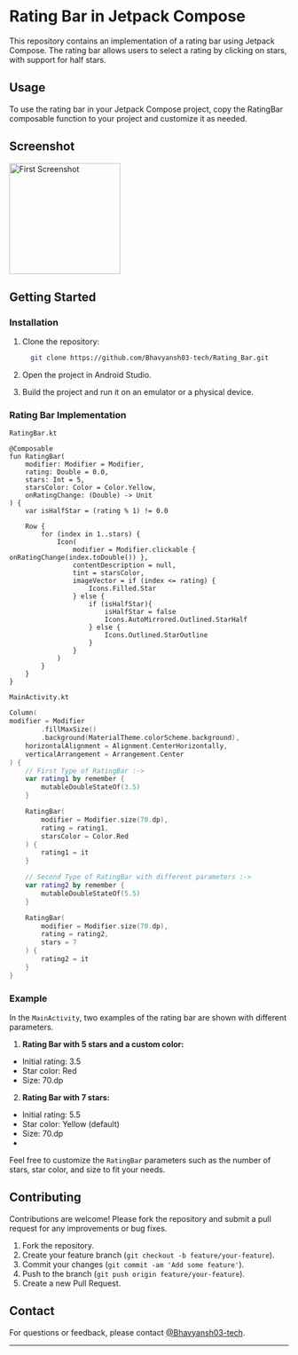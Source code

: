 # Rating Bar in Jetpack Compose

This repository contains an implementation of a rating bar using Jetpack Compose. The rating bar allows users to select a rating by clicking on stars, with support for half stars.

## Usage

To use the rating bar in your Jetpack Compose project, copy the RatingBar composable function to your project and customize it as needed.

## Screenshot

<img src="https://github.com/user-attachments/assets/d62369d4-38f0-48c7-91f2-e6646ffa6202" alt="First Screenshot" style="width: 200px; height: auto;">

## Getting Started 

### Installation

1. Clone the repository:

   ```sh
     git clone https://github.com/Bhavyansh03-tech/Rating_Bar.git
   ```
   
2. Open the project in Android Studio.
3. Build the project and run it on an emulator or a physical device.

### Rating Bar Implementation
`RatingBar.kt`
```koltin
@Composable
fun RatingBar(
    modifier: Modifier = Modifier,
    rating: Double = 0.0,
    stars: Int = 5,
    starsColor: Color = Color.Yellow,
    onRatingChange: (Double) -> Unit
) {
    var isHalfStar = (rating % 1) != 0.0

    Row {
        for (index in 1..stars) {
            Icon(
                modifier = Modifier.clickable { onRatingChange(index.toDouble()) },
                contentDescription = null,
                tint = starsColor,
                imageVector = if (index <= rating) {
                    Icons.Filled.Star
                } else {
                    if (isHalfStar){
                        isHalfStar = false
                        Icons.AutoMirrored.Outlined.StarHalf
                    } else {
                        Icons.Outlined.StarOutline
                    }
                }
            )
        }
    }
}
```

`MainActivity.kt`
```kotlin
Column(
modifier = Modifier
        .fillMaxSize()
        .background(MaterialTheme.colorScheme.background),
    horizontalAlignment = Alignment.CenterHorizontally,
    verticalArrangement = Arrangement.Center
) {
    // First Type of RatingBar :->
    var rating1 by remember {
        mutableDoubleStateOf(3.5)
    }

    RatingBar(
        modifier = Modifier.size(70.dp),
        rating = rating1,
        starsColor = Color.Red
    ) {
        rating1 = it
    }

    // Second Type of RatingBar with different parameters :->
    var rating2 by remember {
        mutableDoubleStateOf(5.5)
    }

    RatingBar(
        modifier = Modifier.size(70.dp),
        rating = rating2,
        stars = 7
    ) {
        rating2 = it
    }
}
```

### Example
In the `MainActivity`, two examples of the rating bar are shown with different parameters.

1. <b>Rating Bar with 5 stars and a custom color:</b>

- Initial rating: 3.5
- Star color: Red
- Size: 70.dp

2. <b>Rating Bar with 7 stars:</b>

- Initial rating: 5.5
- Star color: Yellow (default)
- Size: 70.dp
- 
Feel free to customize the `RatingBar` parameters such as the number of stars, star color, and size to fit your needs.

## Contributing

Contributions are welcome! Please fork the repository and submit a pull request for any improvements or bug fixes.

1. Fork the repository.
2. Create your feature branch (`git checkout -b feature/your-feature`).
3. Commit your changes (`git commit -am 'Add some feature'`).
4. Push to the branch (`git push origin feature/your-feature`).
5. Create a new Pull Request.

## Contact

For questions or feedback, please contact [@Bhavyansh03-tech](https://github.com/Bhavyansh03-tech).

---
